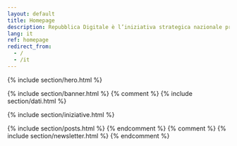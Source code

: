 ```yaml
---
layout: default
title: Homepage
description: Repubblica Digitale è l’iniziativa strategica nazionale promossa dal Dipartimento per la trasformazione digitale della Presidenza del Consiglio dei ministri.
lang: it
ref: homepage
redirect_from:
  - /
  - /it
---
```


{% include section/hero.html %}

{% include section/banner.html %}
{% comment %}
{% include section/dati.html %}

{% include section/iniziative.html %}

{% include section/posts.html %}
{% endcomment %}
{% comment %}
{% include section/newsletter.html %}
{% endcomment %}

